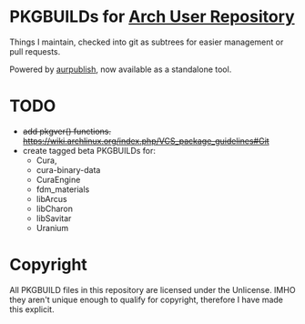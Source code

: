 # PKGBUILDs for [Arch User Repository](https://aur.archlinux.org)

Things I maintain, checked into git as subtrees for easier management or pull requests.

Powered by [aurpublish](https://github.com/eli-schwartz/aurpublish), now available as a standalone tool.

# TODO
* ~~add pkgver() functions. <https://wiki.archlinux.org/index.php/VCS_package_guidelines#Git>~~
* create tagged beta PKGBUILDs for:
  * Cura, 
  * cura-binary-data
  * CuraEngine
  * fdm_materials
  * libArcus
  * libCharon
  * libSavitar 
  * Uranium

# Copyright
All PKGBUILD files in this repository are licensed under the Unlicense. IMHO they aren't unique enough to qualify for copyright, therefore I have made this explicit.

